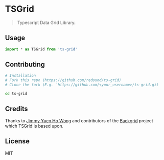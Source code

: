 TSGrid 
=========

> Typescript Data Grid Library.

## Usage

```ts
import * as TSGrid from 'ts-grid'
```

## Contributing

```sh
# Installation
# Fork this repo (https://github.com/redound/ts-grid)
# Clone the fork (E.g. `https://github.com/<your_username>/ts-grid.git`)

cd ts-grid

```

## Credits ##

Thanks to [Jimmy Yuen Ho Wong](https://github.com/wyuenho) and contributors of the [Backgrid](https://github.com/wyuenho/backgrid) project which TSGrid is based upon.

## License

MIT



